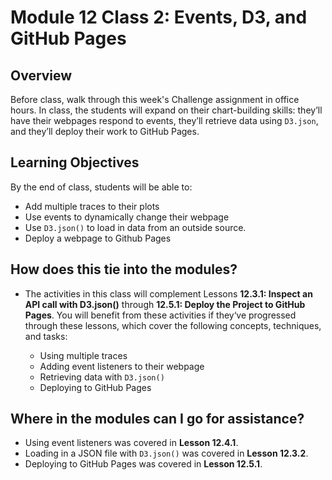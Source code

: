 # Module 12 Class 2: Events, D3, and GitHub Pages

## Overview

Before class, walk through this week's Challenge assignment in office hours. In class, the students will expand on their chart-building skills: they’ll have their webpages respond to events, they’ll retrieve data using `D3.json`, and they’ll deploy their work to GitHub Pages.

## Learning Objectives

By the end of class, students will be able to:

* Add multiple traces to their plots
* Use events to dynamically change their webpage
* Use `D3.json()` to load in data from an outside source.
* Deploy a webpage to Github Pages


## How does this tie into the modules?
* The activities in this class will complement Lessons **12.3.1: Inspect an API call with D3.json()** through **12.5.1: Deploy the Project to GitHub Pages**.  You will benefit from these activities if they‘ve progressed through these lessons, which cover the following concepts, techniques, and tasks:

   * Using multiple traces
   * Adding event listeners to their webpage
   * Retrieving data with `D3.json()`
   * Deploying to GitHub Pages

## Where in the modules can I go for assistance?
 * Using event listeners was covered in **Lesson 12.4.1**.
 * Loading in a JSON file with `D3.json()` was covered in **Lesson 12.3.2**.
 * Deploying to GitHub Pages was covered in **Lesson 12.5.1**.
